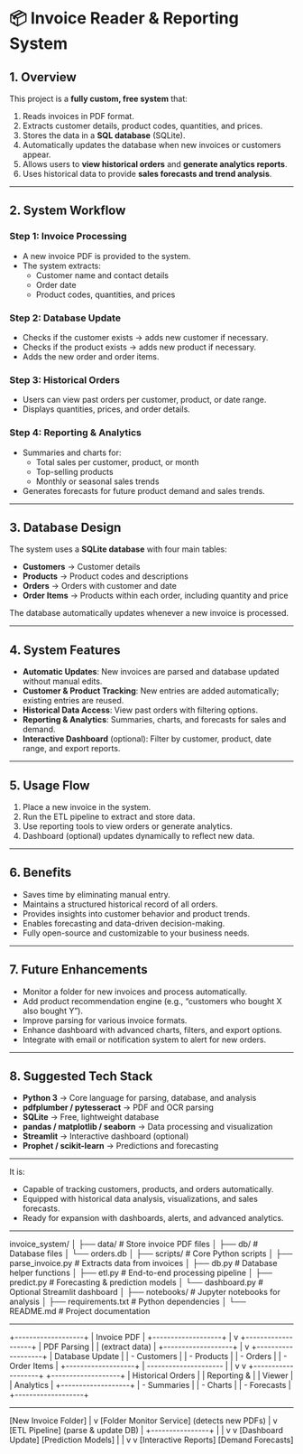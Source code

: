 # 📦 Invoice Reader & Reporting System

## 1. Overview
This project is a **fully custom, free system** that:

1. Reads invoices in PDF format.
2. Extracts customer details, product codes, quantities, and prices.
3. Stores the data in a **SQL database** (SQLite).
4. Automatically updates the database when new invoices or customers appear.
5. Allows users to **view historical orders** and **generate analytics reports**.
6. Uses historical data to provide **sales forecasts and trend analysis**.

---

## 2. System Workflow

### Step 1: Invoice Processing
- A new invoice PDF is provided to the system.
- The system extracts:
  - Customer name and contact details
  - Order date
  - Product codes, quantities, and prices

### Step 2: Database Update
- Checks if the customer exists → adds new customer if necessary.
- Checks if the product exists → adds new product if necessary.
- Adds the new order and order items.

### Step 3: Historical Orders
- Users can view past orders per customer, product, or date range.
- Displays quantities, prices, and order details.

### Step 4: Reporting & Analytics
- Summaries and charts for:
  - Total sales per customer, product, or month
  - Top-selling products
  - Monthly or seasonal sales trends
- Generates forecasts for future product demand and sales trends.

---

## 3. Database Design
The system uses a **SQLite database** with four main tables:

- **Customers** → Customer details
- **Products** → Product codes and descriptions
- **Orders** → Orders with customer and date
- **Order Items** → Products within each order, including quantity and price

The database automatically updates whenever a new invoice is processed.

---

## 4. System Features

- **Automatic Updates**: New invoices are parsed and database updated without manual edits.
- **Customer & Product Tracking**: New entries are added automatically; existing entries are reused.
- **Historical Data Access**: View past orders with filtering options.
- **Reporting & Analytics**: Summaries, charts, and forecasts for sales and demand.
- **Interactive Dashboard** (optional): Filter by customer, product, date range, and export reports.

---

## 5. Usage Flow

1. Place a new invoice in the system.
2. Run the ETL pipeline to extract and store data.
3. Use reporting tools to view orders or generate analytics.
4. Dashboard (optional) updates dynamically to reflect new data.

---

## 6. Benefits

- Saves time by eliminating manual entry.
- Maintains a structured historical record of all orders.
- Provides insights into customer behavior and product trends.
- Enables forecasting and data-driven decision-making.
- Fully open-source and customizable to your business needs.

---

## 7. Future Enhancements

- Monitor a folder for new invoices and process automatically.
- Add product recommendation engine (e.g., “customers who bought X also bought Y”).
- Improve parsing for various invoice formats.
- Enhance dashboard with advanced charts, filters, and export options.
- Integrate with email or notification system to alert for new orders.

---

## 8. Suggested Tech Stack

- **Python 3** → Core language for parsing, database, and analysis
- **pdfplumber / pytesseract** → PDF and OCR parsing
- **SQLite** → Free, lightweight database
- **pandas / matplotlib / seaborn** → Data processing and visualization
- **Streamlit** → Interactive dashboard (optional)
- **Prophet / scikit-learn** → Predictions and forecasting

---

It is:
- Capable of tracking customers, products, and orders automatically.
- Equipped with historical data analysis, visualizations, and sales forecasts.
- Ready for expansion with dashboards, alerts, and advanced analytics.

---

invoice_system/
│
├── data/                  # Store invoice PDF files
│
├── db/                    # Database files
│   └── orders.db
│
├── scripts/               # Core Python scripts
│   ├── parse_invoice.py   # Extracts data from invoices
│   ├── db.py              # Database helper functions
│   ├── etl.py             # End-to-end processing pipeline
│   ├── predict.py         # Forecasting & prediction models
│   └── dashboard.py       # Optional Streamlit dashboard
│
├── notebooks/             # Jupyter notebooks for analysis
│
├── requirements.txt       # Python dependencies
│
└── README.md              # Project documentation

---

+-------------------+
          |   Invoice PDF     |
          +-------------------+
                   |
                   v
          +-------------------+
          |   PDF Parsing     |
          | (extract data)    |
          +-------------------+
                   |
                   v
          +-------------------+
          | Database Update   |
          | - Customers       |
          | - Products        |
          | - Orders          |
          | - Order Items     |
          +-------------------+
                   |
         ---------------------
         |                   |
         v                   v
+-------------------+   +-------------------+
| Historical Orders |   | Reporting &       |
| Viewer            |   | Analytics         |
+-------------------+   | - Summaries       |
                        | - Charts          |
                        | - Forecasts       |
                        +-------------------+


---

[New Invoice Folder]
        |
        v
[Folder Monitor Service] (detects new PDFs)
        |
        v
[ETL Pipeline] (parse & update DB)
        |
        +----------------+
        |                |
        v                v
[Dashboard Update]   [Prediction Models]
        |                |
        v                v
[Interactive Reports]   [Demand Forecasts]